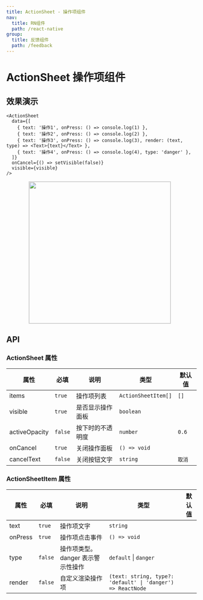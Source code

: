 ```yaml
---
title: ActionSheet - 操作项组件
nav:
  title: RN组件
  path: /react-native
group:
  title: 反馈组件
  path: /feedback
---
```


# ActionSheet 操作项组件

## 效果演示

```tsx | pure
<ActionSheet
  data={[
    { text: '操作1', onPress: () => console.log(1) },
    { text: '操作2', onPress: () => console.log(2) },
    { text: '操作3', onPress: () => console.log(3), render: (text, type) => <Text>{text}</Text> },
    { text: '操作4', onPress: () => console.log(4), type: 'danger' },
  ]}
  onCancel={() => setVisible(false)}
  visible={visible}
/>
```

<center>
  <figure>
    <img
      alt=""
      src="https://td-dev-public.oss-cn-hangzhou.aliyuncs.com/maoyes-app/1609071284389640582.gif"
      style="width: 375px; margin-right: 10px; border: 1px solid #ddd;"
    />
  </figure>
</center>

## API

### ActionSheet 属性

| 属性          | 必填    | 说明             | 类型                | 默认值 |
| ------------- | ------- | ---------------- | ------------------- | ------ |
| items         | `true`  | 操作项列表       | `ActionSheetItem[]` | `[]`   |
| visible       | `true`  | 是否显示操作面板 | `boolean`           |        |
| activeOpacity | `false` | 按下时的不透明度 | `number`            | `0.6`  |
| onCancel      | `true`  | 关闭操作面板     | `() => void`        |        |
| cancelText    | `false` | 关闭按钮文字     | `string`            | `取消` |

### ActionSheetItem 属性

| 属性 | 必填 | 说明 | 类型 | 默认值 |
| --- | --- | --- | --- | --- |
| text | `true` | 操作项文字 | `string` |  |
| onPress | `true` | 操作项点击事件 | `() => void` |  |
| type | `false` | 操作项类型。danger 表示警示性操作 | `default` \| `danger` |  |
| render | `false` | 自定义渲染操作项 | `(text: string, type?: 'default' \| 'danger') => ReactNode` |  |
